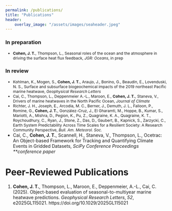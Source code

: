```yaml
---
permalink: /publications/
title: "Publications"
header:
    overlay_image: "/assets/images/seaheader.jpeg"
---
```


### In preparation

<ul>
<li style="font-size:12px"><b>Cohen, J. T.</b>, Thompson, L., Seasonal roles of the ocean and the atmosphere in driving the surface heat flux feedback, <i>JGR: Oceans</i>, in prep</li>
</ul>

### In review
<ul>
<li style="font-size:12px">Kohlman, K., Mogen, S., <b>Cohen, J. T.</b>, Araujo, J., Bonino, G., Beaudin, E., Lovenduski, N. S., Surface and subsurface biogeochemical impacts of the 2019 northeast Pacific marine heatwave, <i>Geophysical Research Letters</i></li>
<li style="font-size:12px">Cai, C., Thompson, L., Deppenmeier A.-L., Maroon, E., <b>Cohen, J. T.</b>, Staneva, V., Drivers of marine heatwaves in the North Pacific Ocean, <i>Journal of Climate</i></li>
<li style="font-size:12px">Richter, J. H., Joseph, E., Arcodia, M. C., Berner, J., Demuth, J. L., Falloon, P., Romine, G., <b>Cohen, J. T.</b>, González-Cruz, J., El Gharamti, M., Hoppe, B., Kumar, S., Mariotti, A., Mishra, D., Pegion, K., Pu, Z., Quagraine, K. A., Quagraine, K. T., Roychoudhury, C., Ryan, J., Stone, Z., Das, D., Gaubert, B., Kapnick, S., Zarzycki, C., Earth System Predictability Across Time Scales for a Resilient Society: A Research Community Perspective, <i>Bull. Am. Meteorol. Soc.</i></li>
<li>Cai, C., <b>Cohen, J. T.</b>, Scannell, H., Staneva, V., Thompson, L., Ocetrac: An Object-based Framework for Tracking and Quantifying Climate Events in Gridded Datasets, <i>SciPy Conference Proceedings **conference paper</i></li>
</ul>

# Peer-Reviewed Publications
<ol reversed>
<li><b>Cohen, J. T.</b>, Thompson, L., Maroon, E., Deppenmeier, A.-L., Cai, C. (2025). Object-based evaluation of seasonal-to-multiyear marine heatwave predictions. <i>Geophysical Research Letters</i>, <i>52</i>, e2025GL115021. https://doi.org/10.1029/2025GL115021</li>
</ol> 